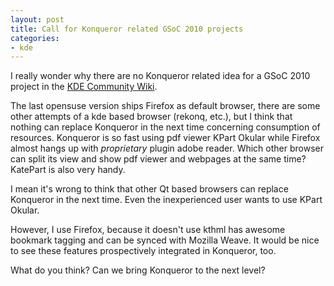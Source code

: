 ```yaml
---
layout: post
title: Call for Konqueror related GSoC 2010 projects
categories:
- kde
---
```


I really wonder why there are no Konqueror related idea for a GSoC 2010 project
in the [KDE Community Wiki](http://community.kde.org/GSoC/2010/Ideas).

The last opensuse version ships Firefox as default browser, there are some other
attempts of a kde based browser (rekonq, etc.), but I think that nothing can
replace Konqueror in the next time concerning  consumption of resources.
Konqueror is so fast using pdf viewer KPart Okular while Firefox almost hangs up
with *proprietary* plugin adobe reader. Which other browser can split its view
and show pdf viewer and webpages at the same time? KatePart is also very handy.

I mean it's wrong to think that other Qt based browsers can replace Konqueror in
the next time. Even the inexperienced user wants to use KPart Okular.

However, I use Firefox, because it doesn't use kthml has awesome bookmark tagging
and can be synced with Mozilla Weave. It would be nice to see these features
prospectively integrated in Konqueror, too.

What do you think? Can we bring Konqueror to the next level?